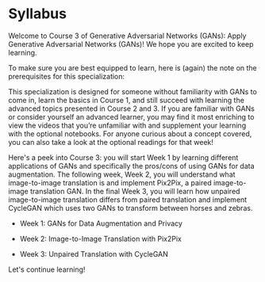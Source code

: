 # Syllabus

Welcome to Course 3 of Generative Adversarial Networks (GANs): Apply Generative Adversarial Networks (GANs)! We hope you are excited to keep learning.

To make sure you are best equipped to learn, here is (again) the note on the prerequisites for this specialization:

This specialization is designed for someone without familiarity with GANs to come in, learn the basics in Course 1, and still succeed with learning the advanced topics presented in Course 2 and 3. If you are familiar with GANs or consider yourself an advanced learner, you may find it most enriching to view the videos that you’re unfamiliar with and supplement your learning with the optional notebooks. For anyone curious about a concept covered, you can also take a look at the optional readings for that week!

Here's a peek into Course 3: you will start Week 1 by learning different applications of GANs and specifically the pros/cons of using GANs for data augmentation. The following week, Week 2, you will understand what image-to-image translation is and implement Pix2Pix, a paired image-to-image translation GAN. In the final Week 3, you will learn how unpaired image-to-image translation differs from paired translation and implement CycleGAN which uses two GANs to transform between horses and zebras.

+ Week 1: GANs for Data Augmentation and Privacy

+ Week 2: Image-to-Image Translation with Pix2Pix

+ Week 3: Unpaired Translation with CycleGAN

Let's continue learning!